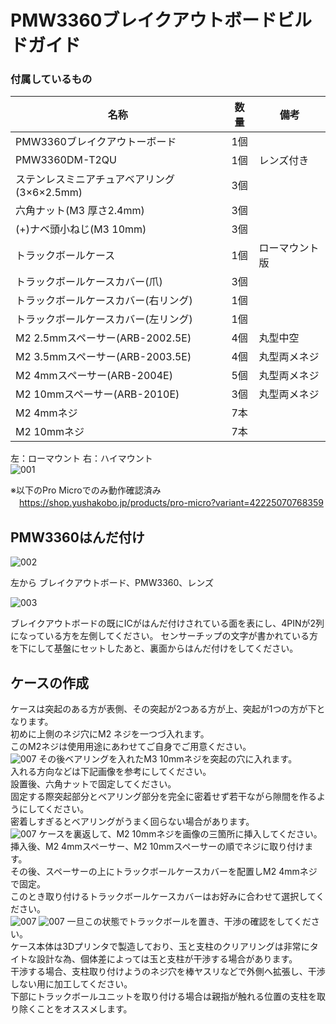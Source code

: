 # PMW3360ブレイクアウトボードビルドガイド

### 付属しているもの

|名称|数量|備考|
|----|:---:|----|
|PMW3360ブレイクアウトーボード|1個||
|PMW3360DM-T2QU|1個|レンズ付き|
|ステンレスミニアチュアベアリング(3×6×2.5mm)|3個||
|六角ナット(M3 厚さ2.4mm)|3個||
|(+)ナベ頭小ねじ(M3 10mm)|3個||
|トラックボールケース|1個|ローマウント版|
|トラックボールケースカバー(爪)|3個||
|トラックボールケースカバー(右リング)|1個||
|トラックボールケースカバー(左リング)|1個||
|M2 2.5mmスペーサー(ARB-2002.5E)|4個|丸型中空|
|M2 3.5mmスペーサー(ARB-2003.5E)|4個|丸型両メネジ|
|M2 4mmスペーサー(ARB-2004E)|5個|丸型両メネジ|
|M2 10mmスペーサー(ARB-2010E)|3個|丸型両メネジ|
|M2 4mmネジ|7本|
|M2 10mmネジ|7本|
  
左：ローマウント  右：ハイマウント  
![001](https://github.com/kushima8/Reex/assets/58157342/8a78b063-16f9-4286-8d3e-3098f63cdd9f)

※以下のPro Microでのみ動作確認済み  
　https://shop.yushakobo.jp/products/pro-micro?variant=42225070768359

## PMW3360はんだ付け 

![002](https://github.com/kushima8/Reex/assets/58157342/4637c450-5275-44bb-b1aa-09bb3c98bc29)

左から  ブレイクアウトボード、PMW3360、レンズ  

![003](https://github.com/kushima8/Reex/assets/58157342/f40630b1-ba37-4f84-9b5e-92b727c7bb9a)

ブレイクアウトボードの既にICがはんだ付けされている⾯を表にし、4PINが2列になっている方を左側してください。
センサーチップの⽂字が書かれている⽅を下にして基盤にセットしたあと、裏面からはんだ付けをしてください。

## ケースの作成

ケースは突起のある方が表側、その突起が2つある⽅が上、突起が1つの方が下となります。  
初めに上側のネジ⽳にM2 ネジを⼀つづ⼊れます。  
このM2ネジは使用用途にあわせてご自身でご用意ください。<br>
![007](https://user-images.githubusercontent.com/58157342/234977202-8e4176d8-7a0e-4f62-ad2a-53df21a2acc8.JPG)
その後ベアリングを入れたM3 10mmネジを突起の穴に入れます。  
入れる方向などは下記画像を参考にしてください。  
設置後、六角ナットで固定してください。  
固定する際突起部分とベアリング部分を完全に密着せず若干ながら隙間を作るようにしてください。  
密着しすぎるとベアリングがうまく回らない場合があります。<br>
![007](https://user-images.githubusercontent.com/58157342/234977353-ee923e26-73f6-49c2-a75a-65f784d3f31f.JPG)
ケースを裏返して、M2 10mmネジを画像の三箇所に挿入してください。  
挿入後、M2 4mmスペーサー、M2 10mmスペーサーの順でネジに取り付けます。  
その後、スペーサーの上にトラックボールケースカバーを配置しM2 4mmネジで固定。  
このとき取り付けるトラックボールケースカバーはお好みに合わせて選択してください。<br>
![007](https://user-images.githubusercontent.com/58157342/234977419-2490f4e2-41cc-4ec2-8b80-28b67c1d7c68.JPG)
![007](https://user-images.githubusercontent.com/58157342/234977441-af8062cf-d598-4191-a983-1763e4bfcdbd.JPG)
一旦この状態でトラックボールを置き、干渉の確認をしてください。  
ケース本体は3Dプリンタで製造しており、玉と支柱のクリアリングは非常にタイトな設計な為、個体差によっては玉と支柱が干渉する場合があります。  
干渉する場合、支柱取り付けようのネジ穴を棒ヤスリなどで外側へ拡張し、干渉しない用に加工してください。  
下部にトラックボールユニットを取り付ける場合は親指が触れる位置の支柱を取り除くことをオススメします。  
